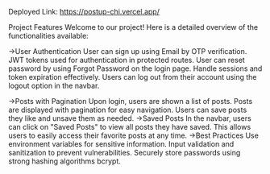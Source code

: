 Deployed Link: https://postup-chi.vercel.app/

Project Features
Welcome to our project! Here is a detailed overview of the functionalities available:

->User Authentication
    User can sign up using Email by OTP verification.
    JWT tokens used for authentication in protected routes.
    User can reset password by using Forgot Password on the login page.
    Handle sessions and token expiration effectively.
    Users can log out from their account using the logout option in the navbar.
    
->Posts with Pagination
    Upon login, users are shown a list of posts.
    Posts are displayed with pagination for easy navigation.
    Users can save posts they like and unsave them as needed.
->Saved Posts
    In the navbar, users can click on "Saved Posts" to view all posts they have saved.
    This allows users to easily access their favorite posts at any time.
->Best Practices
    Use environment variables for sensitive information.
    Input validation and sanitization to prevent vulnerabilities.
    Securely store passwords using strong hashing algorithms bcrypt.
